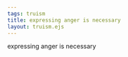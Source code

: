 ```yaml
---
tags: truism
title: expressing anger is necessary
layout: truism.ejs
---
```


expressing anger is necessary